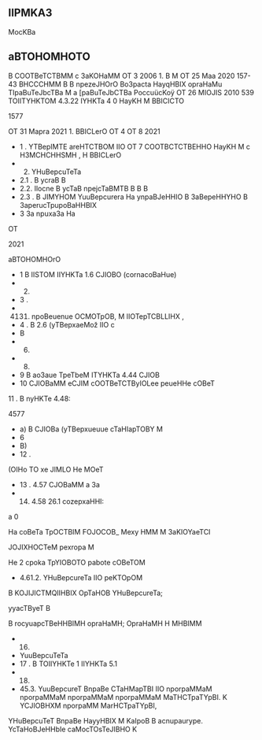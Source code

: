 <!-- image -->

## IIPMKA3

MocKBa

## aBTOHOMHOTO

B COOTBeTCTBMM c 3aKOHaMM OT 3 2006 1. B M OT 25 Maa 2020 157-43 BHCCCHMM B B npezeJHOrO Bo3pacta HayqHBIX opraHaMu TIpaBuTeJbcTBa M a [paBuTeJbCTBa PoccuücKoÿ OT 26 MIOJIS 2010 539 TOIITYHKTOM 4.3.22 IYHKTa 4 0 HayKH M BBICICTO

1577

OT 31 Mapra 2021 1. BBICLerO OT 4 OT 8 2021

- 1 . YTBepIMTE areHTCTBOM IIO OT 7 COOTBCTCTBEHHO HayKH M c H3MCHCHHSMH , H BBICLerO
- 2. YHuBepcuTeTa
- 2.1 . B ycraB B
- 2.2. Ilocne B ycTaB npejcTaBMTB B B B
- 2.3 . B JIMYHOM YuuBepcurera Ha ynpaBJeHHIO B 3aBepeHHYHO B 3aperucTpupoBaHHBIX
- 3 3a npuxa3a Ha

<!-- image -->

OT

2021

aBTOHOMHOrO

- 1 B IISTOM IIYHKTa 1.6 CJIOBO (cornacoBaHue)
- 2.
- 3 .
- 4131) npoBeuenue OCMOTpOB, M IIOTepTCBLLIHX ,
- 4 . B 2.6 (yTBepxaeMož IIO c
- B
- 6.
- 8.
- 9 B ao3aue TpeTbeM ITYHKTa 4.44 CJIOB
- 10 CJIOBaMM eCJIM cOOTBeTCTByIOLee peueHHe cOBeT

11 . B nyHKTe 4.48:

4577

- a) B CJIOBa (yTBepxueuue cTaHIapTOBY M
- 6
- B)
- 12 .

(OIHo TO xe JIMLO He MOeT

- 13 . 4.57 CJOBaMM a 3a
- 14. 4.58 26.1 cozepxaHHI:

a 0

Ha coBeTa TpOCTBIM FOJOCOB\_ Mexy HMM M 3aKIOYaeTCI

JOJIXHOCTeM pexropa M

He 2 cpoka TpYIOBOTO pabote cOBeTOM

- 4.61.2. YHuBepcureTa IIO peKTOpOM

B KOJIJICTMQIIHBIX OpTaHOB YHuBepcureTa;

yyacTByeT B

B rocyuapcTBeHHBIMH opraHaMH;   OpraHaMH H MHBIMM

- 16.
- YuuBepcuTeTa
- 17 . B TOIIYHKTe 1 IIYHKTa 5.1
- 18.
- 45.3. YuuBepcureT BnpaBe CTaHMapTBI IIO nporpaMMaM nporpaMMaM nporpaMMaM nporpaMMaM MaTHCTpaTYpBI. K YCJIOBHXM nporpaMM MarHCTpaTYpBI,

YHuBepcuTeT BnpaBe HayyHBIX M KaIpoB B acnupaurype. YcTaHoBJeHHbIe caMocTOsTeJIBHO K

<!-- image -->